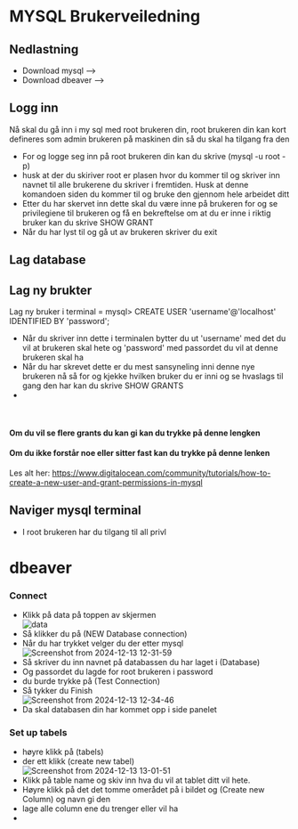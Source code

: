 # MYSQL Brukerveiledning
## Nedlastning
* Download mysql -->
* Download dbeaver -->

## Logg inn
Nå skal du gå inn i my sql med root brukeren din, root brukeren din kan kort defineres som admin brukeren på maskinen din så du skal ha tilgang fra den
* For og logge seg inn på root brukeren din kan du skrive (mysql -u root -p)
* husk at der du skiriver root er plasen hvor du kommer til og skriver inn navnet til alle brukerene du skriver i fremtiden. Husk at denne komandoen siden du kommer til og bruke den gjennom hele arbeidet ditt 
* Etter du har skervet inn dette skal du være inne på brukeren for og se privilegiene til brukeren og få en bekreftelse om at du er inne i riktig bruker kan du skrive SHOW GRANT
* Når du har lyst til og gå ut av brukeren skriver du exit  
## Lag database
## Lag ny brukter
Lag ny bruker i terminal = mysql> CREATE USER 'username'@'localhost' IDENTIFIED BY 'password';
* Når du skriver inn dette i terminalen bytter du ut 'username' med det du vil at brukeren skal hete og 'password' med passordet du vil at denne brukeren skal ha
* Når du har skrevet dette er du mest sansyneling inni denne nye brukeren nå så for og kjekke hvilken bruker du er inni og se hvaslags til gang den har kan du skrive SHOW GRANTS
* 
<br>

#### Om du vil se flere grants du kan gi kan du trykke på denne lengken 

#### Om du ikke forstår noe eller sitter fast kan du trykke på denne lenken <br>
Les alt her: https://www.digitalocean.com/community/tutorials/how-to-create-a-new-user-and-grant-permissions-in-mysql 

## Naviger mysql terminal
* I root brukeren har du tilgang til all privl


# dbeaver
### Connect
* Klikk på data på toppen av skjermen<br>
![data](https://github.com/user-attachments/assets/11ae0a7d-e13b-46f3-b291-4d7940c6e965)
* Så klikker du på (NEW Database connection)
* Når du har trykket velger du der etter mysql<br>
![Screenshot from 2024-12-13 12-31-59](https://github.com/user-attachments/assets/1f5a5bb3-ae3e-4e04-a07b-12e92bd535df)<br>
* Så skriver du inn navnet på databassen du har laget i (Database)
* Og passordet du lagde for root brukeren i password
* du burde trykke på (Test Connection)
* Så tykker du Finish<br>
![Screenshot from 2024-12-13 12-34-46](https://github.com/user-attachments/assets/d153fac9-4445-422d-a98d-c7a6f39f92f2)
* Da skal databasen din har kommet opp i side panelet
### Set up tabels 
* høyre klikk på (tabels)
* der ett klikk (create new tabel)<br>
![Screenshot from 2024-12-13 13-01-51](https://github.com/user-attachments/assets/bc36aed3-8d08-420a-a7d3-f719e26791e7)
* Klikk på table name og skiv inn hva du vil at tablet ditt vil hete.
* Høyre klikk på det det tomme omerådet på i bildet og (Create new Column) og navn gi den
* lage alle column ene du trenger eller vil ha
* 





  

  



